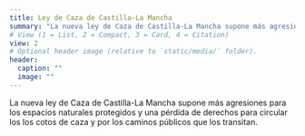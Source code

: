 ```yaml
---
title: Ley de Caza de Castilla-La Mancha
summary: "La nueva ley de Caza de Castilla-La Mancha supone más agresiones para los espacios naturales protegidos y una pérdida de derechos para circular los los cotos de caza y por los caminos públicos que los transitan. "
# View (1 = List, 2 = Compact, 3 = Card, 4 = Citation)
view: 2
# Optional header image (relative to `static/media/` folder).
header:
  caption: ""
  image: ""
---
```


La nueva ley de Caza de Castilla-La Mancha supone más agresiones para los espacios naturales protegidos y una pérdida de derechos para circular los los cotos de caza y por los caminos públicos que los transitan. 